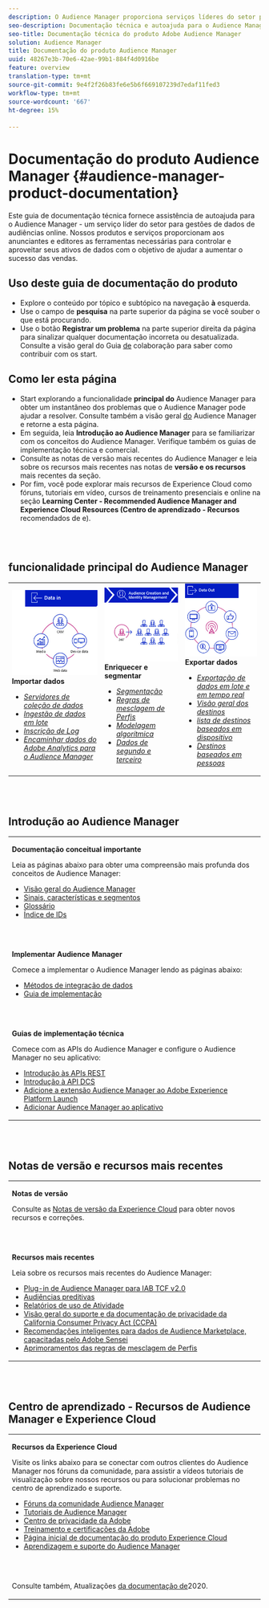 ```yaml
---
description: O Audience Manager proporciona serviços líderes do setor para o gerenciamento online de dados. Nossos produtos e serviços proporcionam aos anunciantes e editores as ferramentas necessárias para controlar e aproveitar seus ativos de dados com o objetivo de ajudar a aumentar o sucesso das vendas.
seo-description: Documentação técnica e autoajuda para o Audience Manager (AAM). O AAM fornece serviços líderes do setor para gestões de dados de audiências online e fornece aos anunciantes e editores digitais as ferramentas necessárias para controlar e aproveitar seus ativos de dados para ajudar a impulsionar o sucesso das vendas.
seo-title: Documentação técnica do produto Adobe Audience Manager
solution: Audience Manager
title: Documentação do produto Audience Manager
uuid: 48267e3b-70e6-42ae-99b1-884f4d0916be
feature: overview
translation-type: tm+mt
source-git-commit: 9e4f2f26b83fe6e5b6f669107239d7edaf11fed3
workflow-type: tm+mt
source-wordcount: '667'
ht-degree: 15%

---
```




# Documentação do produto Audience Manager {#audience-manager-product-documentation}

Este guia de documentação técnica fornece assistência de autoajuda para o Audience Manager - um serviço líder do setor para gestões de dados de audiências online. Nossos produtos e serviços proporcionam aos anunciantes e editores as ferramentas necessárias para controlar e aproveitar seus ativos de dados com o objetivo de ajudar a aumentar o sucesso das vendas.

## Uso deste guia de documentação do produto

* Explore o conteúdo por tópico e subtópico na navegação **à** esquerda.
* Use o campo de **pesquisa** na parte superior da página se você souber o que está procurando.
* Use o botão **Registrar um problema** na parte superior direita da página para sinalizar qualquer documentação incorreta ou desatualizada. Consulte a visão geral do Guia [de](https://docs.adobe.com/content/help/en/contributor/contributor-guide/introduction.html) colaboração para saber como contribuir com os start.

## Como ler esta página

* Start explorando a funcionalidade **principal do** Audience Manager para obter um instantâneo dos problemas que o Audience Manager pode ajudar a resolver. Consulte também a visão geral [do](/help/using/overview/aam-overview.md) Audience Manager e retorne a esta página.
* Em seguida, leia **Introdução ao Audience Manager** para se familiarizar com os conceitos do Audience Manager. Verifique também os guias de implementação técnica e comercial.
* Consulte as notas de versão mais recentes do Audience Manager e leia sobre os recursos mais recentes nas notas de **versão e os recursos** mais recentes da seção.
* Por fim, você pode explorar mais recursos de Experience Cloud como fóruns, tutoriais em vídeo, cursos de treinamento presenciais e online na seção **Learning Center - Recommended Audience Manager and Experience Cloud Resources (Centro de aprendizado - Recursos** recomendados de e).

<br> 

## funcionalidade principal do Audience Manager

<table>
   <td>
      <img alt="Dados em" src="/help/using/overview/assets/data-in.png"/>
      <div>
         <b>Importar dados</b>
      </div>
      <p>
         <em><ul><li><a href="/help/using/api/dcs-intro/dcs-api-reference/dcs-api-reference-overview.md">Servidores de coleção de dados</a></li><li><a href="/help/using/integration/sending-audience-data/batch-data-transfer-explained/batch-data-transfer-overview.md">Ingestão de dados em lote</a></li><li><a href="/help/using/reporting/audience-optimization-reports/metadata-files-intro/metadata-files-intro.md">Inscrição de Log</a></li><li><a href="/help/using/integration/integration-other-solutions/audience-management-module.md">Encaminhar dados do Adobe Analytics para o Audience Manager</a></li></ul></em>
      <p>
   </td>
   <td>
      <img alt="Enriquecer e segmentar" src="/help/using/overview/assets/enrich-segment.png"/>
      <div>
         <b>Enriquecer e segmentar</b>
      </div>
      <p>
       <em><ul><li><a href="/help/using/features/segments/segments-purpose.md">Segmentação</a></li><li><a href="/help/using/features/profile-merge-rules/merge-rules-overview.md">Regras de mesclagem de Perfis</a></li><li><a href="/help/using/features/algorithmic-models/understanding-models.md">Modelagem algorítmica</a></li><li><a href="/help/using/overview/data-types-collected.md">Dados de segundo e terceiro</a></li></ul></em>
      <p>
   </td>
   <td>
      <img alt="Saída de dados" src="/help/using/overview/assets/data-out.png"/>
      </a>
      <div>
         <b>Exportar dados</b>
      </div>
      <p>
      <p>
         <em><ul><li><a href="/help/using/integration/receiving-audience-data/receiving-audience-data-overview.md">Exportação de dados em lote e em tempo real</a></li><li><a href="/help/using/features/destinations/destinations.md">Visão geral dos destinos</a></li><li><a href="/help/using/features/destinations/device-based-destinations-list.md">lista de destinos baseados em dispositivo</a></li><li><a href="/help/using/features/destinations/people-based-destinations-overview.md">Destinos baseados em pessoas</a></li></ul></em> 
      <p>
      <p>
   </td>
</table>


<br> 

## Introdução ao Audience Manager

<table> 
 <tbody> 
  <tr> 
   <td colname="col1"> <p><b>Documentação conceitual importante</b></p>
   <p>Leia as páginas abaixo para obter uma compreensão mais profunda dos conceitos de Audience Manager: 
   <ul><li><a href="/help/using/overview/aam-overview.md"> Visão geral do Audience Manager</a></li><li><a href="/help/using/reference/signal-trait-segment.md">Sinais, características e segmentos</a></li><li><a href="/help/using/reference/aam-glossary.md"> Glossário</a> </li><li><a href="/help/using/reference/ids-in-aam.md">Índice de IDs</a></li></ul></p>
   <br> 
   <p><b>Implementar Audience Manager</b></p>
   <p> Comece a implementar o Audience Manager lendo as páginas abaixo:
     <ul>
     <li><a href="/help/using/integration/data-integration-methods.md">Métodos de integração de dados</a></li>
     <li><a href="/help/using/integration/implement-audience-manager.md">Guia de implementação</a></li>
     </ul> </p>
     <br> 
   <p> <b>Guias de implementação técnica</b> </p> <p>Comece com as APIs do Audience Manager e configure o Audience Manager no seu aplicativo:</p> <p> 
     <ul id="ul_47C012F6AB3E4B73BA357027F4D15369">
     <li><a href="/help/using/api/rest-api-main/aam-api-getting-started.md">Introdução às APIs REST</a></li>
     <li><a href="/help/using/api/dcs-intro/dcs-event-calls/dcs-event-calls.md">Introdução à API DCS</a></li>
     <li><a href="https://docs.adobe.com/content/help/en/launch/using/extensions-ref/adobe-extension/adobe-audience-manager-extension.html">Adicione a extensão Audience Manager ao Adobe Experience Platform Launch</a></li>
    <li><a href="https://aep-sdks.gitbook.io/docs/using-mobile-extensions/adobe-audience-manager">Adicionar Audience Manager ao aplicativo</a></li>
     </ul> </p>
    </td>

</tr> 
 </tbody> 
</table>

<!--

<table> 
 <tbody> 
  <tr> 
   <td colname="col1"> <p><b>Important Conceptual Documentation</b></p>
   <p>Read the pages below for a deeper understanding of Audience Manager concepts: 
   <ul><li><a href="https://docs.adobe.com/content/help/en/audience-manager/user-guide/overview/aam-overview.html"> Audience Manager Overview</a></li><li><a href="https://docs.adobe.com/help/en/audience-manager/user-guide/reference/aam-glossary.html"> Glossary</a> </li><li><a href="https://docs.adobe.com/content/help/en/audience-manager/user-guide/reference/ids-in-aam.html">Index of IDs</a></li><li><a href="https://docs.adobe.com/help/en/audience-manager/user-guide/reference/signal-trait-segment.html">Signals, Traits, and Segments</a></li></ul></p>
   <br>&nbsp;
   <p><b>Implement Audience Manager</b></p>
   <p> Get started with implementing Audience Manager by reading the pages below:
     <ul>
     <li><a href="https://docs.adobe.com/content/help/en/audience-manager/user-guide/implementation-integration-guides/data-integration-methods.html">Data Integration Methods</a></li>
     <li><a href="https://docs.adobe.com/content/help/en/audience-manager/user-guide/implementation-integration-guides/implement-audience-manager.html">Implementation Guide</a></li>
     </ul> </p>
     <br>&nbsp;
   <p> <b>Technical Implementation Guides</b> </p> <p>Get started with Audience Manager APIs and set up Audience Manager in your app:</p> <p> 
     <ul id="ul_47C012F6AB3E4B73BA357027F4D15369">
     <li><a href="https://docs.adobe.com/content/help/en/audience-manager/user-guide/api-and-sdk-code/rest-apis/aam-api-getting-started.html">Getting Started with REST APIs</a></li>
     <li><a href="https://docs.adobe.com/content/help/en/audience-manager/user-guide/api-and-sdk-code/dcs/dcs-event-calls/dcs-event-calls.html">Get started with the DCS API</a></li>
     <li><a href="https://docs.adobe.com/content/help/en/launch/using/extensions-ref/adobe-extension/adobe-audience-manager-extension.html">Add the Audience Manager extension to Adobe Experience Platform Launch</a></li>
    <li><a href="https://aep-sdks.gitbook.io/docs/using-mobile-extensions/adobe-audience-manager">Add Audience Manager to your app</a></li>
     </ul> </p>
    </td>
   <td colname="col2">  <p> <b>Collaborative Documentation</b> </p>
     <p>We welcome contributions to our documentation from all our readers. See the <a href="https://docs.adobe.com/content/help/en/contributor/contributor-guide/introduction.html">Collaboration Guide Overview</a> to learn how to start contributing.</p>
   <br>&nbsp;
   <p> <b>Release Notes</b> </p> <p> 
     See the latest <a href="https://docs.adobe.com/content/help/en/release-notes/experience-cloud/current.html" format="https" scope="external"> Experience Cloud Release Notes</a> for new features and fixes.</p> <br>&nbsp;
     <p> <b>Experience Cloud Resources</b> </p> <p> 
     <ul id="ul_E30EC96BDC624B5591F0470D430B7F41"> 
      <li id="li_F3A5CCFAE0F247CEB41A03CA8E03106B"><a href="https://forums.adobe.com/community/experience-cloud/analytics-cloud/audience-manager" format="https" scope="external"> Audience Manager Community Forums</a> </li>
      <li><a href="https://docs.adobe.com/content/help/en/audience-manager-learn/tutorials/overview.html" format="http" scope="external"> Audience Manager Tutorials</a> </li> 
      <li id="li_1737D63307024F26B1F967621613A5AC"><a href="https://www.adobe.com/privacy.html" format="http" scope="external"> Adobe Privacy Center</a> </li>  
      <li id="li_1938F7044F544481A6CC0F45CC22B80A"> <a href="https://helpx.adobe.com/learning.html?promoid=KAUDK" scope="external" format="http"> Adobe Training and Certifications</a> </li> 
      <li id="li_C71459E0D1464C05B8B9387C43541F17"> <a href="https://helpx.adobe.com/support/experience-cloud.html" scope="external" format="https">Experience Cloud Product Documentation Home</a> </li> 
      <li id="li_0DB1997FEB87484EBC07E03FD40AA39F"><a href="https://helpx.adobe.com/support/audience-manager.html" format="https" scope="external"> Audience Manager Learn &amp; Support</a> </li> 
     </ul> </p> 
     <br>&nbsp;
     <p>See also, <a href="https://docs.adobe.com/content/help/en/audience-manager/user-guide/documentation-updates/docs-2020.html"> 2020 Documentation Updates</a>. </p> </td>
  </tr> 
 </tbody> 
</table>

-->

<br> 

## Notas de versão e recursos mais recentes

<table> 
 <tbody> 
  <tr> 
   <td> <p> <b>Notas de versão</b> </p> <p> 
     Consulte as <a href="https://docs.adobe.com/content/help/en/release-notes/experience-cloud/current.html" format="https" scope="external">Notas de versão da Experience Cloud</a> para obter novos recursos e correções.</p> 
     <br> 
     <p> <b>Recursos mais recentes</b> </p> <p> 
     Leia sobre os recursos mais recentes do Audience Manager:</p>
     <p><ul><li><a href="/help/using/overview/data-security-and-privacy/aam-iab-plugin.md">Plug-in de Audience Manager para IAB TCF v2.0</a></li><li><a href="/help/using/features/algorithmic-models/predictive-audiences.md">Audiências preditivas</a></li><li><a href="/help/using/features/administration/activity-usage-reporting.md">Relatórios de uso de Atividade</a></li>
     <li><a href="/help/using/overview/data-security-and-privacy/data-privacy.md">Visão geral do suporte e da documentação de privacidade da California Consumer Privacy Act (CCPA)</a></li>
     <li><a href="/help/using/features/segments/trait-recommendations.md">Recomendações inteligentes para dados de Audience Marketplace, capacitadas pelo Adobe Sensei</a></li>
     <li><a href="/help/using/features/profile-merge-rules/merge-rules-overview.md">Aprimoramentos das regras de mesclagem de Perfis</a></li></ul><p>
    </td>
  </tr> 
 </tbody> 
</table>

<!--

**Release Notes**

See the latest [Experience Cloud Release Notes](https://docs.adobe.com/content/help/en/release-notes/experience-cloud/current.html) for new features and fixes.

<br>&nbsp;

**Latest features**

Read about the latest Audience Manager features:
* [Activity Usage Reporting](https://docs.adobe.com/content/help/en/audience-manager/user-guide/features/administration/activity-usage-reporting.html)
* [California Consumer Privacy Act (CCPA) Support and Privacy Documentation Overhaul](https://docs.adobe.com/content/help/en/audience-manager/user-guide/overview/data-privacy/data-privacy.html)
* [Intelligent Recommendations for Audience Marketplace Data, powered by Adobe Sensei](https://docs.adobe.com/content/help/en/audience-manager/user-guide/features/segments/trait-recommendations.html)
* [Profile Merge Rules Enhancements](https://docs.adobe.com/content/help/en/audience-manager/user-guide/features/profile-merge-rules/merge-rules-overview.html)
* [Bulk Management Tools Update](https://docs.adobe.com/content/help/en/audience-manager/user-guide/reference/bulk-management-tools/bulk-management-intro.html)

-->

<br> 

## Centro de aprendizado - Recursos de Audience Manager e Experience Cloud


<table> 
 <tbody> 
  <tr> 
   <td colname="col2"> 
     <p> <b>Recursos da Experience Cloud</b> </p>
     <p>Visite os links abaixo para se conectar com outros clientes do Audience Manager nos fóruns da comunidade, para assistir a vídeos tutoriais de visualização sobre nossos recursos ou para solucionar problemas no centro de aprendizado e suporte.</p>
     <p> 
     <ul id="ul_E30EC96BDC624B5591F0470D430B7F41"> 
      <li id="li_F3A5CCFAE0F247CEB41A03CA8E03106B"><a href="https://forums.adobe.com/community/experience-cloud/analytics-cloud/audience-manager" format="https" scope="external"> Fóruns da comunidade Audience Manager</a> </li>
      <li><a href="https://docs.adobe.com/content/help/en/audience-manager-learn/tutorials/overview.html" format="http" scope="external"> Tutoriais de Audience Manager</a> </li> 
      <li id="li_1737D63307024F26B1F967621613A5AC"><a href="https://www.adobe.com/privacy.html" format="http" scope="external"> Centro de privacidade da Adobe</a> </li>  
      <li id="li_1938F7044F544481A6CC0F45CC22B80A"> <a href="https://helpx.adobe.com/learning.html?promoid=KAUDK" scope="external" format="http"> Treinamento e certificações da Adobe</a> </li> 
      <li id="li_C71459E0D1464C05B8B9387C43541F17"> <a href="https://helpx.adobe.com/support/experience-cloud.html" scope="external" format="https">Página inicial de documentação do produto Experience Cloud</a> </li> 
      <li id="li_0DB1997FEB87484EBC07E03FD40AA39F"><a href="https://helpx.adobe.com/support/audience-manager.html" format="https" scope="external"> Aprendizagem e suporte do Audience Manager</a> </li> 
     </ul> </p> 
     <br> 
     <p>Consulte também, Atualizações <a href="https://docs.adobe.com/content/help/pt-BR/audience-manager/user-guide/documentation-updates/docs-2020.html"> da documentação de</a>2020. </p> </td>
  </tr> 
 </tbody> 
</table>